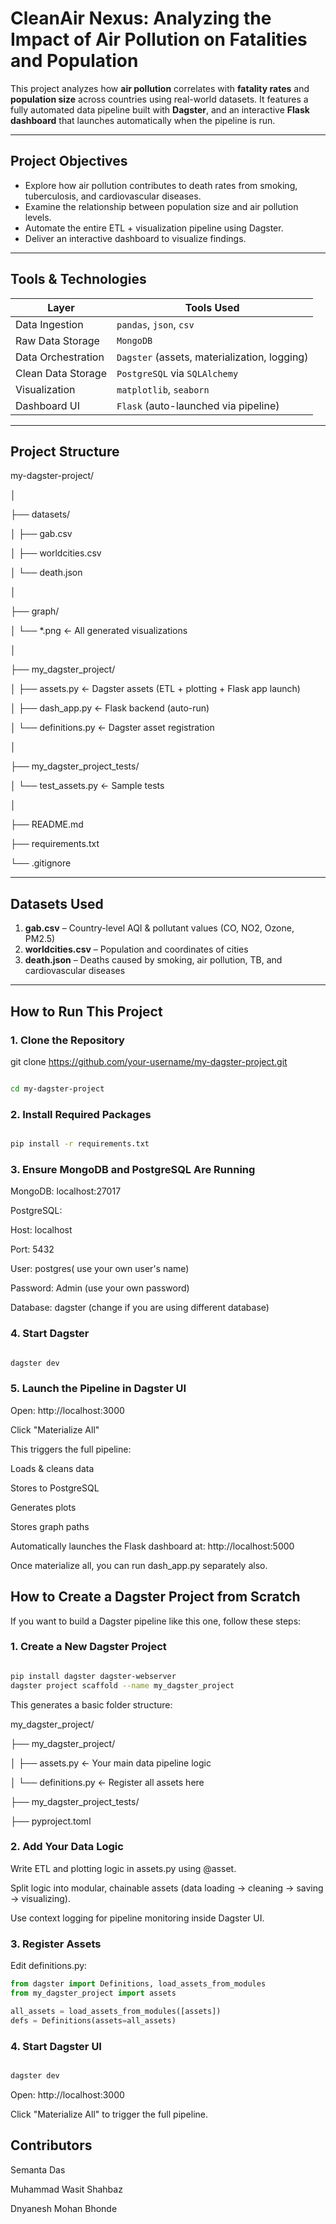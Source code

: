 # CleanAir Nexus: Analyzing the Impact of Air Pollution on Fatalities and Population

This project analyzes how **air pollution** correlates with **fatality rates** and **population size** across countries using real-world datasets. It features a fully automated data pipeline built with **Dagster**, and an interactive **Flask dashboard** that launches automatically when the pipeline is run.

---

## Project Objectives

- Explore how air pollution contributes to death rates from smoking, tuberculosis, and cardiovascular diseases.
- Examine the relationship between population size and air pollution levels.
- Automate the entire ETL + visualization pipeline using Dagster.
- Deliver an interactive dashboard to visualize findings.

---

## Tools & Technologies

| Layer                | Tools Used                                          |
|---------------------|-----------------------------------------------------|
| Data Ingestion       | `pandas`, `json`, `csv`                            |
| Raw Data Storage     | `MongoDB`                                          |
| Data Orchestration   | `Dagster` (assets, materialization, logging)       |
| Clean Data Storage   | `PostgreSQL` via `SQLAlchemy`                      |
| Visualization        | `matplotlib`, `seaborn`                            |
| Dashboard UI         | `Flask` (auto-launched via pipeline)               |

---

## Project Structure

my-dagster-project/

│

├── datasets/

│ ├── gab.csv

│ ├── worldcities.csv

│ └── death.json

│

├── graph/

│ └── *.png ← All generated visualizations

│

├── my_dagster_project/

│ ├── assets.py ← Dagster assets (ETL + plotting + Flask app launch)

│ ├── dash_app.py ← Flask backend (auto-run)

│ └── definitions.py ← Dagster asset registration

│

├── my_dagster_project_tests/

│ └── test_assets.py ← Sample tests

│

├── README.md

├── requirements.txt

└── .gitignore

---

## Datasets Used

1. **gab.csv** – Country-level AQI & pollutant values (CO, NO2, Ozone, PM2.5)
2. **worldcities.csv** – Population and coordinates of cities
3. **death.json** – Deaths caused by smoking, air pollution, TB, and cardiovascular diseases

---

##  How to Run This Project

### 1. Clone the Repository

git clone https://github.com/your-username/my-dagster-project.git
~~~bash

cd my-dagster-project
~~~
### 2. Install Required Packages
~~~bash

pip install -r requirements.txt
~~~
### 3. Ensure MongoDB and PostgreSQL Are Running
MongoDB: localhost:27017

PostgreSQL:

Host: localhost

Port: 5432

User: postgres( use your own user's name)

Password: Admin (use your own password)

Database: dagster (change if you are using different database)

### 4. Start Dagster
~~~bash

dagster dev
~~~
### 5. Launch the Pipeline in Dagster UI
Open: http://localhost:3000

Click "Materialize All"

This triggers the full pipeline:

Loads & cleans data

Stores to PostgreSQL

Generates plots

Stores graph paths

Automatically launches the Flask dashboard at:
http://localhost:5000 

Once materialize all, you can run dash_app.py separately also. 
## How to Create a Dagster Project from Scratch
If you want to build a Dagster pipeline like this one, follow these steps:

### 1. Create a New Dagster Project
~~~ bash

pip install dagster dagster-webserver
dagster project scaffold --name my_dagster_project
~~~

This generates a basic folder structure:


my_dagster_project/

├── my_dagster_project/

│   ├── assets.py         ← Your main data pipeline logic

│   └── definitions.py    ← Register all assets here

├── my_dagster_project_tests/

├── pyproject.toml

### 2. Add Your Data Logic
Write ETL and plotting logic in assets.py using @asset.

Split logic into modular, chainable assets (data loading → cleaning → saving → visualizing).

Use context logging for pipeline monitoring inside Dagster UI.

### 3. Register Assets
Edit definitions.py:

~~~ python
from dagster import Definitions, load_assets_from_modules
from my_dagster_project import assets

all_assets = load_assets_from_modules([assets])
defs = Definitions(assets=all_assets)
~~~

### 4. Start Dagster UI
~~~bash

dagster dev
~~~
Open: http://localhost:3000

Click "Materialize All" to trigger the full pipeline.

## Contributors
Semanta Das 

Muhammad Wasit Shahbaz

Dnyanesh Mohan Bhonde 

